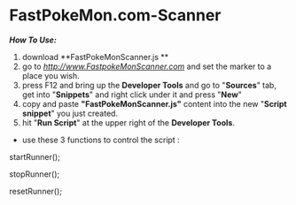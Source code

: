 # FastPokeMon.com-Scanner
***How To Use:***

 1. download **FastPokeMonScanner.js **
 2. go to *http://www.FastpokeMonScanner.com* and set the marker to a place you wish.
 3. press F12 and bring up the **Developer Tools** and go to "**Sources**" tab, get into "**Snippets**" and right click under it and press "**New**"
 4. copy and paste **"FastPokeMonScanner.js"** content into the new "**Script snippet**" you just created.
 5. hit "**Run Script**" at the upper right of the **Developer Tools**.
 
 
- use these 3 functions to control the script : 


startRunner();

stopRunner(); 

resetRunner();
    
